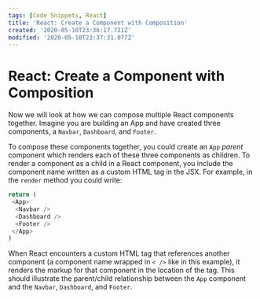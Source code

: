 ```yaml
---
tags: [Code Snippets, React]
title: 'React: Create a Component with Composition'
created: '2020-05-10T23:36:17.721Z'
modified: '2020-05-10T23:37:31.077Z'
---
```


React: Create a Component with Composition
==========================================

Now we will look at how we can compose multiple React components together. Imagine you are building an App and have created three components, a ```Navbar```, ```Dashboard```, and ```Footer```.

To compose these components together, you could create an ```App``` *parent* component which renders each of these three components as children. To render a component as a child in a React component, you include the component name written as a custom HTML tag in the JSX. For example, in the ```render``` method you could write:
``` javascript
return (
 <App>
  <Navbar />
  <Dashboard />
  <Footer />
 </App>
)
```
When React encounters a custom HTML tag that references another component (a component name wrapped in ```< />``` like in this example), it renders the markup for that component in the location of the tag. This should illustrate the parent/child relationship between the ```App``` component and the ```Navbar```, ```Dashboard```, and ```Footer```.

